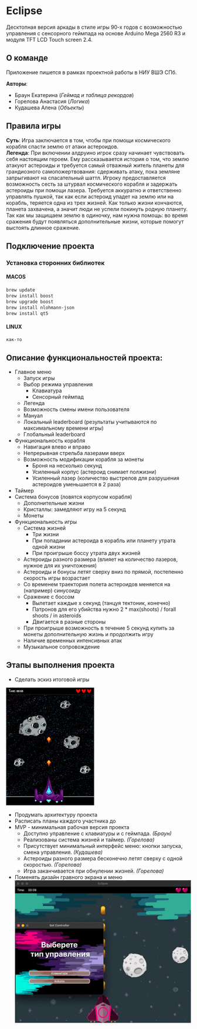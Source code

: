 # Eclipse
Десктопная версия аркады в стиле игры 90-х годов с возможностью управления с сенсорного геймпада на основе Arduino Mega 2560 R3 и модуля TFT LCD Touch screen 2.4.


## О команде
Приложение пишется в рамках проектной работы в НИУ ВШЭ СПб.  

**Авторы**: 
* Браун Екатерина (_Геймад и таблица рекордов_)
* Горелова Анастасия (_Логика_)
* Кудашева Алена (_Объекты_)


## Правила игры 
**Суть**: Игра заключается в том, чтобы при помощи космического корабля спасти землю от атаки астероидов.  
**Легенда**: При включении алдруино игрок сразу начинает чувствовать себя настоящим героем. Ему рассказывается история о том, что землю атакуют астероиды и требуется самый отважный житель планеты для грандиозного самопожертвования: сдерживать атаку,  пока земляне запрыгивают на спасательный шаттл. Игроку предоставляется возможность сесть за штурвал космического корабля и задержать астероиды при помощи лазера. Требуется аккуратно и ответственно управлять пушкой, так как если астероид упадет на землю или на корабль, теряется одна из трех жизней. Как только жизни кончаются, планета захвачена, а значит люди не успели покинуть родную планету. Так как мы защищаем землю в одиночку, нам нужна помощь: во время сражения будут появляться дополнительные жизни, которые помогут выстоять длинное сражение. 


 <!-- (## Ход игры
- Игорк подключает ардуино к питанию. 
- Высвечивется менюшка с кнопкой "СТАРТ"
- Высвечивается предыстория, которую можно пропустить. 
- Далее показывается планеты и появляется корабль. 
- В левом верхнем углу таймер, в правом верхнем три жизни. 
- 3.. 2.. 1.. start
- Корабль двигается справа налево в самом низу экрана и бесконечно стреляет вверх лазером.
- Начинают лететь астероиды разного размера. (Чем больше астероид, тем больше выстрелов нужно для его уничтожения)
- Жизни теряются, когда астероид падает на планету (то есть мы его не убиваем) и когда он попадает в сам корабль.
- Иногда в космосе появляются сердечки, добавляющие жизни если их поймать лазером/поймать кораблем
- Когда у корабля кончаются жизни, время останавливается, а корабль перестает стрелять.
- На экзан выводится время в игре.
- Игра начинается заново. -->


<!-- ### Ход идеальной игры (идеи на будущее)
- **Добавить возможность управления и работы на ПК (то етсь реализовать компьютерную версию в дополнение к ардуино)**
- Игорк подключает алдруино к питанию. 
- **Высвечивется менюшка с кнопкой "СТАРТ", мировым рейтингом и обучалкой (мануал по работе с игрой)**
- Высвечивается предыстория, которую можно пропустить. 
- **Высвечивается меню, где вводится имя корабля, который будет спасать планеты в эту итерацию игры**
- Далее показывается планеты и появляется корабль. 
- В левом верхнем углу таймер, в правом верхнем три жизни. 
- 3.. 2.. 1.. start
- Корабль двигается справа налево в самом низу экрана и бесконечно стреляет вверх лазером.
- Начинают лететь астероиды разного размера. (Чем больше астероид, тем больше выстрелов нужно для его уничтожения)
- Жизни теряются, когда астероид падает на планету (то есть мы его не убиваем) и когда он попадает в сам корабль.
- Иногда в космосе появляются сердечки, добавляющие жизни если их поймать лазером/поймать кораблем
- **Иногда появляются монетки (ловить как сердечки)**
- **С какой-то периодичностью появляются промежуточные боссы,после убийства которых высвечивается меню, где за монетки можно купить модификации корабля**
- Когда у корабля кончаются жизни, время останавливается, а корабль перестает стрелять.
- На экзан выводится время в игры.
- **Время добавляется в мировой рейтинг под именем того корабля, на котором была эта игра**
- Игра начинается заново.) -->

## Подключение проекта
### Установка сторонних библиотек
#### MACOS
```
brew update
brew install boost
brew upgrade boost
brew install nlohmann-json
brew install qt5
```
#### LINUX
```
как-то
```

## Описание функциональностей проекта:

* Главное меню
  + Запуск игры
  + Выбор режима управления 
    - Клавиатура
    - Сенсорный геймпад
  + Легенда 
  + Возможность смены имени пользователя
  + Мануал
  + Локальный leaderboard (результаты учитываются по максимальному времени игры)
  + Глобальный leaderboard 
* Функциональность корабля 
  + Навигация влево и вправо
  + Непрерывная стрельба лазерами вверх 
  + Возможность модификации корабля за монеты 
    - Броня на несколько секунд
    - Усиленный корпус (астероид снимает полжизни)
    - Усиленный лазер (количество выстрелов для разрушения астероидов уменьшается в 2 раза)
* Таймер 
* Система бонусов (ловятся корпусом корабля)
  - Дополнительные жизни 
  - Кристаллы: замедляют игру на 5 секунд
  - Монеты 
* Функциональность игры
  + Система жизней 
    - Три жизни 
    - При попадании астероида в корабль или планету утрата одной жизни 
    - При проигрыше боссу утрата двух жизней
  + Астероиды разного размера (влияет на количество лазеров, нужное для их уничтожения)
  + Астероиды и бонусы летят сверху вниз по прямой, постепенно скорость игры возрастает
  + Со временем траектория полета астероидов меняется на (например) синусоиду
  + Сражение с боссом  
    - Вылетает каждые x секунд (танцуя тектоник, конечно)
    - Патронов для его убийства нужно 2 * max(shoots) / forall shoots / in asteroids
    - Двигается в разные стороны 
  + При проигрыше возможность в течение 5 секунд купить за монеты дополнительную жизнь и продолжить игру
  + Наличие временных интенсивных атак
  + Музыкальное сопровождение 


## Этапы выполнения проекта
* Сделать эскиз итоговой игры

![Картинка главного экрана](images/Eclipse_look.png)

* Продумать архитектуру проекта
* Расписать планы каждого участника до 
* MVP - минимальная рабочая версия проекта
  + Доступно управление с клавиатуры и с геймпада. _(Браун)_
  + Реализованы система жизней и таймер. _(Горелова)_
  + Присутствует минимальный интерфейс меню: кнопки запуска, смена управления. _(Кудашева)_
  + Астероиды разного размера бесконечно летят сверху с одной скоростью. _(Горелова)_
  + Игра заканчивается при обнулении жизней. _(Горелова)_
* Поменять дизайн гравного экрана и меню
 ![Картинка главного обновленнного экрана](images/game_preview.jpeg)



